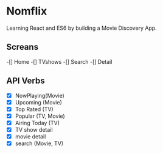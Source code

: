 # Nomflix

Learning React and ES6 by building a Movie Discovery
App.

## Screans

-[] Home
-[] TVshows
-[] Search
-[] Detail

## API Verbs
-[X] NowPlaying(Movie)
-[X] Upcoming (Movie)
-[X] Top Rated (TV)
-[X] Popular (TV, Movie)
-[X] Airing Today (TV)
-[X] TV show detail
-[X] movie detail
-[X] search (Movie, TV)